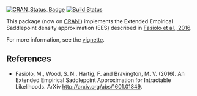 
[![CRAN_Status_Badge](http://www.r-pkg.org/badges/version/esaddle)](https://cran.r-project.org/package=esaddle)
[![Build Status](https://travis-ci.org/mfasiolo/esaddle.svg?branch=master)](https://travis-ci.org/mfasiolo/esaddle)


This package (now on [CRAN!](https://cran.r-project.org/web/packages/esaddle/index.html)) implements the Extended Empirical Saddlepoint density approximation (EES) described in [Fasiolo et al., 2016](http://arxiv.org/abs/1601.01849). 

For more information, see the [vignette](https://cran.r-project.org/web/packages/esaddle/vignettes/esaddle.html).

References
----------------------------
  
  * Fasiolo, M., Wood, S. N., Hartig, F. and Bravington, M. V. (2016). An Extended Empirical Saddlepoint Approximation for Intractable Likelihoods. ArXiv http://arxiv.org/abs/1601.01849.
  